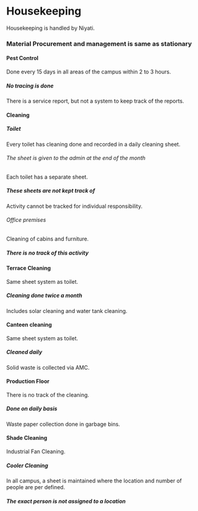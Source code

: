 # Housekeeping

Housekeeping is handled by Niyati. 
### Material Procurement and management is same as stationary
#### Pest Control
Done every 15 days in all areas of the campus within 2 to 3 hours.
##### No tracing is done
There is a service report, but not a system to keep track of the reports.
#### Cleaning
##### Toilet
Every toilet has cleaning done and recorded in a daily cleaning sheet.
###### The sheet is given to the admin at the end of the month
Each toilet has a separate sheet.
##### These sheets are not kept track of
Activity cannot be tracked for individual responsibility.
###### Office premises
Cleaning of cabins and furniture.
##### There is no track of this activity
#### Terrace Cleaning
Same sheet system as toilet.
##### Cleaning done twice a month
Includes solar cleaning and water tank cleaning.
#### Canteen cleaning
Same sheet system as toilet.
##### Cleaned daily
Solid waste is collected via AMC.
#### Production Floor
There is no track of the cleaning.
##### Done on daily basis
Waste paper collection done in garbage bins.
#### Shade Cleaning
Industrial Fan Cleaning.
##### Cooler Cleaning
In all campus, a sheet is maintained where the location and number of people are per defined.
##### The exact person is not assigned to a location
